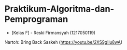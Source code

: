 # Praktikum-Algoritma-dan-Pemprograman

* [Kelas F] - Reski Firmansyah (1217050119)

Nartoh: Bring Back Saskeh (https://youtu.be/2XS9gIIu8wA)
